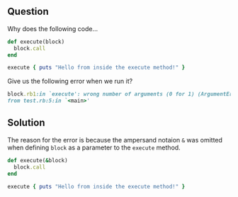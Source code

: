 ## Question

Why does the following code...
```ruby
def execute(block)
  block.call
end

execute { puts "Hello from inside the execute method!" }
```
Give us the following error when we run it?
```ruby
block.rb1:in `execute': wrong number of arguments (0 for 1) (ArgumentError)
from test.rb:5:in `<main>'
```

## Solution
The reason for the error is because the ampersand notaion `&` was omitted when defining `block` as a parameter to the `execute` method.

```ruby
def execute(&block)
  block.call
end

execute { puts "Hello from inside the execute method!" }
```